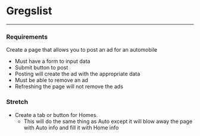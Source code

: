 # Gregslist

---

### Requirements

Create a page that allows you to post an ad for an automobile

- Must have a form to input data
- Submit button to post
- Posting will create the ad with the appropriate data
- Must be able to remove an ad
- Refreshing the page will not remove the ads

### Stretch

- Create a tab or button for Homes.
  - This will do the same thing as Auto except it will blow away the page with Auto info and fill it with Home info
